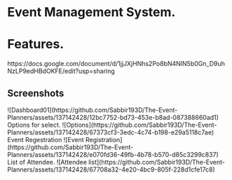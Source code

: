 # Event Management System. 

<h1>Features.</h1>
https://docs.google.com/document/d/1jjJXjHNhs2Po8bN4NIN5b0Gn_D9uhNzLP9edHBdOKFE/edit?usp=sharing
<h2>Screenshots</h2>
![Dashboard01](https://github.com/Sabbir193D/The-Event-Planners/assets/137142428/12bc7752-bd73-453e-b8ad-087388660ad1)
Options for select.
![Options](https://github.com/Sabbir193D/The-Event-Planners/assets/137142428/67373cf3-3edc-4c74-b198-e29a5118c7ae)
Event Regestration
![Event Registration](https://github.com/Sabbir193D/The-Event-Planners/assets/137142428/e070fd36-49fb-4b78-b570-d85c3299c837)
List of Attendee.
![Attendee list](https://github.com/Sabbir193D/The-Event-Planners/assets/137142428/67708a32-4e20-4bc9-805f-228d1cfe17c8)

